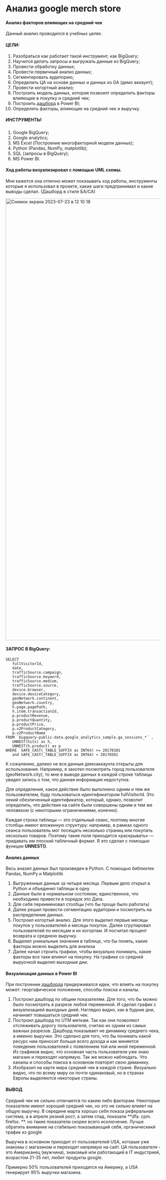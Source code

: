 # Анализ google merch store

#### Анализ факторов влияющих на средний чек

Данный анализ проводился в учебных целях.

#### ЦЕЛИ:
1. Разобраться как работает такой инструмент, как BigQuery; 
2. Научится делать запросы и выгружать данные из BigQuery;
3. Провести обработку данных;
4. Провести первичный анализ данных;
5. Сегментировать аудиторию;
6. Определить ЦА на основе данных и данных из GA (демо аккаунт);
7. Провести когортный анализ;
8. Построить модель данных, которая позвоилт определить факторы влияющие в покупку и средний чек;
9. Построить [дашборд](https://app.powerbi.com/view?r=eyJrIjoiYmU4YmYwOWQtNTc3MS00ZTAzLThkOWItNjVkNjExYmQxZTIyIiwidCI6IjZhNGRlZTAxLWMzZjUtNGQ0Yi1iZGQyLTllMWYxNDgyYWM1ZCIsImMiOjl9&pageName=ReportSection) в Power BI;
10. Определить факторы, влияющие на средний чек и выручку.

##### ИНСТРУМЕНТЫ:
1. Google BigQuery;
2. Google analytics;
3. MS Excel (Построениe многофакторной модели данных);
4. Python (Pandas, NumPy, matplotlib);
5. SQL (запросы в BigQuery);
6. MS Power BI.


#### Ход работы визуализировал с помощью UML схемы. 
Мне кажется она отлично может показывать ход работы, инструменты которые я использовал в проекте, какие шаги предпринимал и какие выводы сделал. (Дашборд в стиле БА/СА)  

<img width="1429" alt="Снимок экрана 2023-07-23 в 12 10 18" src="https://github.com/SmirnovArtemDA/google_mech_store/assets/139784954/c107e11e-34eb-47f7-8a60-db3596773552">


#### ЗАПРОС В BigQuery:

```
SELECT
   fullVisitorId,
   date,
   trafficSource.campaign,
   trafficSource.keyword,
   trafficSource.medium,
   trafficSource.source,
   device.browser,
   device.deviceCategory,
   geoNetwork.continent,
   geoNetwork.country,
   h.page.pagePath,
   h.item.transactionId,
   p.productRevenue,
   p.productQuantity,
   p.productPrice,
   p.v2ProductCategory,
   p.v2ProductName
FROM `bigquery-public-data.google_analytics_sample.ga_sessions_*` ,
   UNNEST(hits) as h,
   UNNEST(h.product) as p
WHERE  SAFE_CAST(_TABLE_SUFFIX as INT64) >= 20170101
   and SAFE_CAST(_TABLE_SUFFIX as INT64) < 20170501
```
К сожалению, далеко не все данные демоаккаунта открыты для использования. Например, я захотел посмотреть город пользователя (geoNetwork.city), то мне в выводе данных в каждой строке таблицы увидел запись о том, что данная информация недоступна. 

Для определения, какое действие было выполнено одним и тем же пользователем, буду пользоваться идентификатором fullVisitorId. Это некий обезличенный идентификатор, который, однако, позволит определить, что действия на сайте были совершены одним и тем же человеком (с некоторыми ограничениями, конечно).

Каждая строка таблицы — это отдельный сеанс, поэтому многие столбцы имеют вложенную структуру: например, в рамках одного сеанса пользователь мог посещать несколько страниц или покупать несколько товаров. Поэтому такие поля приходится «раскрывать» — придавать им плоский табличный формат. Я это сделал с помощью функции **UNNEST()**. 

#### Анализ данных 

Весь аназил данных был произведен в Python. С помощью библиотек Pandas, NumPy и Matplotlib

1. Выгруженные данные за четыре месяца. Первым дело открыл в Python и объединил таблицы в одну
2. Данные были в нормальном состоянии, единственное, что необходимо привести в порядок это Дата.
3. Для себя переименовал столбцы (что бы проще было работать)
4. Далее решил провести сегментацию аудитории и посмотреть на распределение данных.
5. Построил когортый анализ. Для этого выделил первые месяцы покупок у пользователей и месяцы покупок. Далее сгрупировал пользователей по месяцам и их когортам. И посчитал процент возврата и среднюю выручку.
6. Выделил уникальные значения в таблице, что бы понять, какие факторы можно выделить для анализа
7. Далее начал строить графики, чтобы визуально понимать, какие факторы все таки влияют на покупку. На графике со средней выруочкой выделил выходные дни.

#### Визуализация данных в Power BI

При построении [дашборда](https://app.powerbi.com/view?r=eyJrIjoiYmU4YmYwOWQtNTc3MS00ZTAzLThkOWItNjVkNjExYmQxZTIyIiwidCI6IjZhNGRlZTAxLWMzZjUtNGQ0Yi1iZGQyLTllMWYxNDgyYWM1ZCIsImMiOjl9&pageName=ReportSection) придерживался идеи, что влиять на покупку может: георгафическое положение, способы поиска и каналы.  

1. Построил дашборд по общим показателям. Для того, что бы можно было посмотреть в разрезе любой переменной. И сделал график с визуализацией выходных дней. Наглядно видно, как в будние дни, начинает повышаться средний чек.
2. Построил дашборд по UTM меткам. Так как они позволяют отслеживать дорогу пользователя, считаю их одним из самых важных разрезов. Дашборд показывает не динамику среднего чека, а именно выручки. Это сделано для того, что бы понимать какой ресурс нам приносит больше всего дохода и как меняется поведение пользователей с появлением той или иной переменной. Из графиков видно, что основная часть пользователи уже знаю магазин и переходят напрямую.  Так же можно наблюдать. Что каналы и способы поиска в основном повторят свою диманику.
3. Изобразил на карте мира средний чек в каждой стране. Визуально видно, что по всему миру он почти одинаковый, но в странах Европы выделяются некоторые страны. 

#### ВЫВОД 
Средний чек не сильно отличается по каким либо факторам. Некоторые показатели имеют хороший средний чек, но это не сильно влияет на общую выручку. В середине марта хорошо себя показа реферальная система, а в апреле резкий рост, а затем спад, показали **dfa. cpm. firefox. **. но такие показатели скорее всего исключение.  Лучше обратить внимание на стабильно показывающий себя, органическикй трафик из google

Выручка в основном приходит от пользователей USA, которые уже знакомы с магазином и переходят напрямую на сайт. ЦА пользователя - это Американец (мужчина), знакомый или работающий в IT индустрией, возрастом 21-35 лет, любит продукты google. 

Примерно 50% пользователей приходится на Америку, а USA генерирует 95% выручки магазина. 
